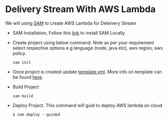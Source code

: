 
# Delivery Stream With AWS Lambda

We will using [SAM](https://docs.aws.amazon.com/serverless-application-model/latest/developerguide/what-is-sam.html) to create AWS Lambda for Deleivery Stream 

- SAM Installation, Follow this [link](
https://docs.aws.amazon.com/serverless-application-model/latest/developerguide/serverless-sam-cli-install-mac.html) to install SAM Locally

- Create project using below command. Note as per your requirement select respective options e.g language (node, java etc), aws region, aws policy.
    ```
    sam init
    ```
- Once project is created update [template.yml](https://github.com/MetaArivu/Kinesis-Quickstart/blob/main/06-kinesis-ds-aws-lambda-order-consumer/template.yaml). More info on template can be found [here](https://docs.aws.amazon.com/lambda/latest/dg/with-kinesis-example-use-app-spec.html).

- Build Project
    ```
    sam build
    ```

- Deploy Project. This command will guid to deploy AWS lambda on cloud
    ```
    $ sam deploy --guided
    ```